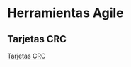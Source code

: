 # Herramientas Agile

## Tarjetas CRC

[Tarjetas CRC](https://docs.google.com/spreadsheets/d/1G8Qi8h3QpA6rZalN_YG57kR2BXp7hVspjd9GMsEc1kY/edit?usp=sharing)


